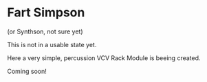 # Fart Simpson #

(or Synthson, not sure yet)

This is not in a usable state yet.

Here a very simple, percussion VCV Rack Module is beeing created.

Coming soon!
